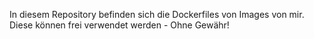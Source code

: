 In diesem Repository befinden sich die Dockerfiles von Images von mir. 
Diese können frei verwendet werden - Ohne Gewähr!
